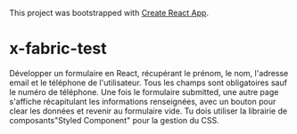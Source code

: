 This project was bootstrapped with [Create React App](https://github.com/facebook/create-react-app).

# x-fabric-test

Développer un formulaire en React, récupérant le prénom, le nom, l'adresse email et le téléphone de l'utilisateur. Tous les champs sont obligatoires sauf le numéro de téléphone. Une fois le formulaire submitted, une autre page s'affiche récapitulant les informations renseignées, avec un bouton pour clear les données et revenir au formulaire vide. Tu dois utiliser la librairie de composants"Styled Component" pour la gestion du CSS.